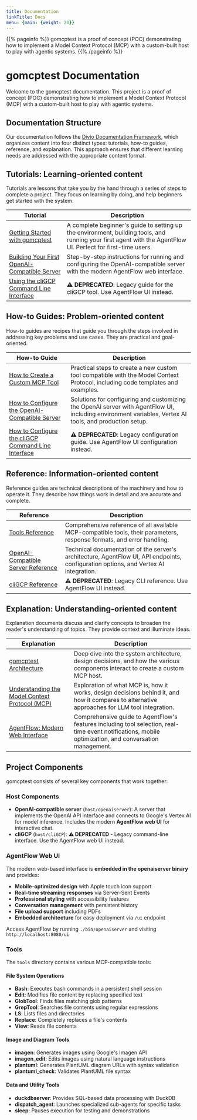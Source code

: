 ```yaml
---
title: Documentation
linkTitle: Docs
menu: {main: {weight: 20}}
---
```


{{% pageinfo %}}
gomcptest is a proof of concept (POC) demonstrating how to implement a Model Context Protocol (MCP) with a custom-built host to play with agentic systems.
{{% /pageinfo %}}

# gomcptest Documentation

Welcome to the gomcptest documentation. This project is a proof of concept (POC) demonstrating how to implement a Model Context Protocol (MCP) with a custom-built host to play with agentic systems.

## Documentation Structure

Our documentation follows the [Divio Documentation Framework](https://documentation.divio.com/), which organizes content into four distinct types: tutorials, how-to guides, reference, and explanation. This approach ensures that different learning needs are addressed with the appropriate content format.

## Tutorials: Learning-oriented content

Tutorials are lessons that take you by the hand through a series of steps to complete a project. They focus on learning by doing, and help beginners get started with the system.

| Tutorial | Description |
|----------|-------------|
| [Getting Started with gomcptest](tutorials/getting-started/) | A complete beginner's guide to setting up the environment, building tools, and running your first agent with the AgentFlow UI. Perfect for first-time users. |
| [Building Your First OpenAI-Compatible Server](tutorials/openaiserver-tutorial/) | Step-by-step instructions for running and configuring the OpenAI-compatible server with the modern AgentFlow web interface. |
| [Using the cliGCP Command Line Interface](tutorials/cligcp-tutorial/) | **⚠️ DEPRECATED**: Legacy guide for the cliGCP tool. Use AgentFlow UI instead. |

## How-to Guides: Problem-oriented content

How-to guides are recipes that guide you through the steps involved in addressing key problems and use cases. They are practical and goal-oriented.

| How-to Guide | Description |
|--------------|-------------|
| [How to Create a Custom MCP Tool](how-to/create-custom-tool/) | Practical steps to create a new custom tool compatible with the Model Context Protocol, including code templates and examples. |
| [How to Configure the OpenAI-Compatible Server](how-to/configure-openaiserver/) | Solutions for configuring and customizing the OpenAI server with AgentFlow UI, including environment variables, Vertex AI tools, and production setup. |
| [How to Configure the cliGCP Command Line Interface](how-to/configure-cligcp/) | **⚠️ DEPRECATED**: Legacy configuration guide. Use AgentFlow UI configuration instead. |

## Reference: Information-oriented content

Reference guides are technical descriptions of the machinery and how to operate it. They describe how things work in detail and are accurate and complete.

| Reference | Description |
|-----------|-------------|
| [Tools Reference](reference/tools/) | Comprehensive reference of all available MCP-compatible tools, their parameters, response formats, and error handling. |
| [OpenAI-Compatible Server Reference](reference/openaiserver/) | Technical documentation of the server's architecture, AgentFlow UI, API endpoints, configuration options, and Vertex AI integration. |
| [cliGCP Reference](reference/cligcp/) | **⚠️ DEPRECATED**: Legacy CLI reference. Use AgentFlow UI instead. |

## Explanation: Understanding-oriented content

Explanation documents discuss and clarify concepts to broaden the reader's understanding of topics. They provide context and illuminate ideas.

| Explanation | Description |
|-------------|-------------|
| [gomcptest Architecture](explanation/architecture/) | Deep dive into the system architecture, design decisions, and how the various components interact to create a custom MCP host. |
| [Understanding the Model Context Protocol (MCP)](explanation/mcp-protocol/) | Exploration of what MCP is, how it works, design decisions behind it, and how it compares to alternative approaches for LLM tool integration. |
| [AgentFlow: Modern Web Interface](explanation/agentflow/) | Comprehensive guide to AgentFlow's features including tool selection, real-time event notifications, mobile optimization, and conversation management. |

## Project Components

gomcptest consists of several key components that work together:

### Host Components

- **OpenAI-compatible server** (`host/openaiserver`): A server that implements the OpenAI API interface and connects to Google's Vertex AI for model inference. Includes the modern **AgentFlow web UI** for interactive chat.
- **cliGCP** (`host/cliGCP`): **⚠️ DEPRECATED** - Legacy command-line interface. Use the AgentFlow web UI instead.

### AgentFlow Web UI

The modern web-based interface is **embedded in the openaiserver binary** and provides:

- **Mobile-optimized design** with Apple touch icon support
- **Real-time streaming responses** via Server-Sent Events
- **Professional styling** with accessibility features
- **Conversation management** with persistent history
- **File upload support** including PDFs
- **Embedded architecture** for easy deployment via `/ui` endpoint

Access AgentFlow by running `./bin/openaiserver` and visiting `http://localhost:8080/ui`

### Tools

The `tools` directory contains various MCP-compatible tools:

#### File System Operations
- **Bash**: Executes bash commands in a persistent shell session
- **Edit**: Modifies file content by replacing specified text
- **GlobTool**: Finds files matching glob patterns
- **GrepTool**: Searches file contents using regular expressions
- **LS**: Lists files and directories
- **Replace**: Completely replaces a file's contents
- **View**: Reads file contents

#### Image and Diagram Tools
- **imagen**: Generates images using Google's Imagen API
- **imagen_edit**: Edits images using natural language instructions
- **plantuml**: Generates PlantUML diagram URLs with syntax validation
- **plantuml_check**: Validates PlantUML file syntax

#### Data and Utility Tools
- **duckdbserver**: Provides SQL-based data processing with DuckDB
- **dispatch_agent**: Launches specialized sub-agents for specific tasks
- **sleep**: Pauses execution for testing and demonstrations